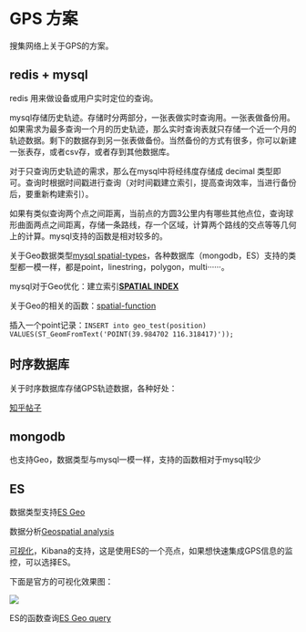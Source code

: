 # GPS 方案

搜集网络上关于GPS的方案。

## redis + mysql 

redis 用来做设备或用户实时定位的查询。

mysql存储历史轨迹。存储时分两部分，一张表做实时查询用。一张表做备份用。如果需求为最多查询一个月的历史轨迹，那么实时查询表就只存储一个近一个月的轨迹数据。剩下的数据存到另一张表做备份。当然备份的方式有很多，你可以新建一张表存，或者csv存，或者存到其他数据库。

对于只查询历史轨迹的需求，那么在mysql中将经纬度存储成 decimal 类型即可。查询时根据时间戳进行查询（对时间戳建立索引，提高查询效率，当进行备份后，要重新构建索引）。

如果有类似查询两个点之间距离，当前点的方圆3公里内有哪些其他点位，查询球形曲面两点之间距离，存储一条路线，存一个区域，计算两个路线的交点等等几何上的计算。mysql支持的函数是相对较多的。



关于Geo数据类型[mysql spatial-types](https://dev.mysql.com/doc/refman/5.7/en/spatial-types.html)，各种数据库（mongodb，ES）支持的类型都一模一样，都是point，linestring，polygon，multi······。

mysql对于Geo优化：建立索引<u>**SPATIAL INDEX**</u>

关于Geo的相关的函数：[spatial-function](https://dev.mysql.com/doc/refman/5.7/en/spatial-function-reference.html)

插入一个point记录：`INSERT into geo_test(position) VALUES(ST_GeomFromText('POINT(39.984702 116.318417)'));`



## 时序数据库

关于时序数据库存储GPS轨迹数据，各种好处：

[知乎帖子](https://www.zhihu.com/question/24973158)

## mongodb

也支持Geo，数据类型与mysql一模一样，支持的函数相对于mysql较少

## ES

数据类型支持[ES Geo](https://www.elastic.co/guide/en/elasticsearch/reference/8.9/geo-shape.html)

数据分析[Geospatial analysis](https://www.elastic.co/guide/en/elasticsearch/reference/8.9/geospatial-analysis.html#geospatial-ingest)

[可视化](https://www.elastic.co/guide/en/elasticsearch/reference/8.9/geospatial-analysis.html#geospatial-visualize)，Kibana的支持，这是使用ES的一个亮点，如果想快速集成GPS信息的监控，可以选择ES。

下面是官方的可视化效果图：

![](https://www.elastic.co/guide/en/elasticsearch/reference/8.9/images/spatial/cumbre_vieja_eruption_dashboard.png)

ES的函数查询[ES Geo query](https://www.elastic.co/guide/en/elasticsearch/reference/8.9/geo-queries.html)